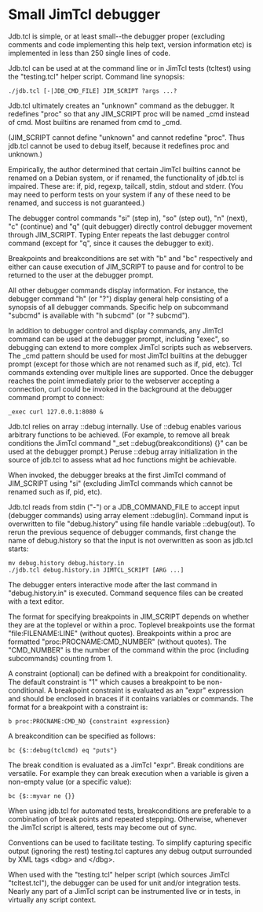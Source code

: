 Small JimTcl debugger
=====================

Jdb.tcl is simple, or at least small--the debugger proper (excluding
comments and code implementing this help text, version information etc)
is implemented in less than 250 single lines of code.

Jdb.tcl can be used at at the command line or in JimTcl tests (tcltest)
using the "testing.tcl" helper script. Command line synopsis:

    ./jdb.tcl [-|JDB_CMD_FILE] JIM_SCRIPT ?args ...?

Jdb.tcl ultimately creates an "unknown" command as the debugger. It
redefines "proc" so that any JIM_SCRIPT proc will be named _cmd instead
of cmd. Most builtins are renamed from cmd to _cmd.

(JIM_SCRIPT cannot define "unknown" and cannot redefine "proc". Thus
jdb.tcl cannot be used to debug itself, because it redefines proc and
unknown.)

Empirically, the author determined that certain JimTcl builtins cannot be
renamed on a Debian system, or if renamed, the functionality of jdb.tcl
is impaired. These are: if, pid, regexp, tailcall, stdin, stdout and
stderr. (You may need to perform tests on your system if any of these
need to be renamed, and success is not guaranteed.)

The debugger control commands "si" (step in), "so" (step out),
"n" (next), "c" (continue) and "q" (quit debugger) directly control
debugger movement through JIM_SCRIPT. Typing Enter repeats the last
debugger control command (except for "q", since it causes the debugger
to exit).

Breakpoints and breakconditions are set with "b" and "bc" respectively
and either can cause execution of JIM_SCRIPT to pause and for control to
be returned to the user at the debugger prompt.

All other debugger commands display information. For instance, the debugger
command "h" (or "?") display general help consisting of a synopsis of all
debugger commands. Specific help on subcommand "subcmd" is available with
"h subcmd" (or "? subcmd").

In addition to debugger control and display commands, any JimTcl command
can be used at the debugger prompt, including "exec", so debugging can
extend to more complex JimTcl scripts such as webservers. The _cmd pattern
should be used for most JimTcl builtins at the debugger prompt (except for
those which are not renamed such as if, pid, etc). Tcl commands extending
over multiple lines are supported. Once the debugger reaches the point
immediately prior to the webserver accepting a connection, curl could be
invoked in the background at the debugger command prompt to connect:

    _exec curl 127.0.0.1:8080 &

Jdb.tcl relies on array ::debug internally. Use of ::debug enables various
arbitrary functions to be achieved. (For example, to remove all break
conditions the JimTcl command "_set ::debug(breakconditions) {}" can be
used at the debugger prompt.) Peruse ::debug array initialization in the
source of jdb.tcl to assess what ad hoc functions might be achievable.

When invoked, the debugger breaks at the first JimTcl command of JIM_SCRIPT
using "si" (excluding JimTcl commands which cannot be renamed such as if,
pid, etc).

Jdb.tcl reads from stdin ("-") or a JDB_COMMAND_FILE to accept
input (debugger commands) using array element ::debug(in). Command input is
overwritten to file "debug.history" using file handle variable ::debug(out).
To rerun the previous sequence of debugger commands, first change the name
of debug.history so that the input is not overwritten as soon as jdb.tcl
starts:

    mv debug.history debug.history.in
    ./jdb.tcl debug.history.in JIMTCL_SCRIPT [ARG ...]

The debugger enters interactive mode after the last command in
"debug.history.in" is executed. Command sequence files can be created with
a text editor.

The format for specifying breakpoints in JIM_SCRIPT depends on whether
they are at the toplevel or within a proc. Toplevel breakpoints use the
format "file:FILENAME:LINE" (without quotes). Breakpoints within a proc
are formatted "proc:PROCNAME:CMD_NUMBER" (without quotes). The
"CMD_NUMBER" is the number of the command within the proc (including
subcommands) counting from 1.

A constraint (optional) can be defined with a breakpoint for
conditionality. The default constraint is "1" which causes a breakpoint
to be non-conditional. A breakpoint constraint is evaluated as an "expr"
expression and should be enclosed in braces if it contains variables or
commands. The format for a breakpoint with a constraint is:

    b proc:PROCNAME:CMD_NO {constraint expression}

A breakcondition can be specified as follows:

    bc {$::debug(tclcmd) eq "puts"}

The break condition is evaluated as a JimTcl "expr". Break conditions
are versatile. For example they can break execution when a variable is
given a non-empty value (or a specific value):

    bc {$::myvar ne {}}

When using jdb.tcl for automated tests, breakconditions are preferable
to a combination of break points and repeated stepping. Otherwise, whenever
the JimTcl script is altered, tests may become out of sync.

Conventions can be used to facilitate testing. To simplify capturing
specific output (ignoring the rest) testing.tcl captures any debug
output surrounded by XML tags \<dbg\> and \</dbg\>.

When used with the "testing.tcl" helper script (which sources JimTcl
"tcltest.tcl"), the debugger can be used for unit and/or integration
tests. Nearly any part of a JimTcl script can be instrumented live
or in tests, in virtually any script context.
